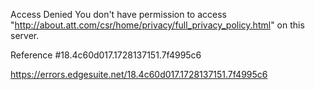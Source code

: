 Access Denied
You don't have permission to access "http://about.att.com/csr/home/privacy/full_privacy_policy.html" on this server.

Reference #18.4c60d017.1728137151.7f4995c6

https://errors.edgesuite.net/18.4c60d017.1728137151.7f4995c6